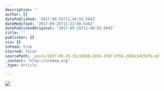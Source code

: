```yaml
---
description: ''
author: []
datePublished: '2017-09-25T11:46:55.584Z'
dateModified: '2017-09-25T11:22:40.546Z'
datePublishedOriginal: '2017-09-25T11:46:55.584Z'
title: ''
publisher: {}
via: {}
inFeed: true
starred: false
sourcePath: _posts/2017-09-25-15c18900-d1b6-4fd7-bfb6-2b66cb4254fb.md
_context: 'http://schema.org'
_type: Article

---
```

![](https://the-grid-user-content.s3-us-west-2.amazonaws.com/6c477dd7-89bc-4ba4-bf08-f98bee24c0da.orf)
